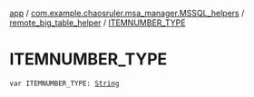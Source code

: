 [app](../../index.md) / [com.example.chaosruler.msa_manager.MSSQL_helpers](../index.md) / [remote_big_table_helper](index.md) / [ITEMNUMBER_TYPE](.)

# ITEMNUMBER_TYPE

`var ITEMNUMBER_TYPE: `[`String`](https://kotlinlang.org/api/latest/jvm/stdlib/kotlin/-string/index.html)